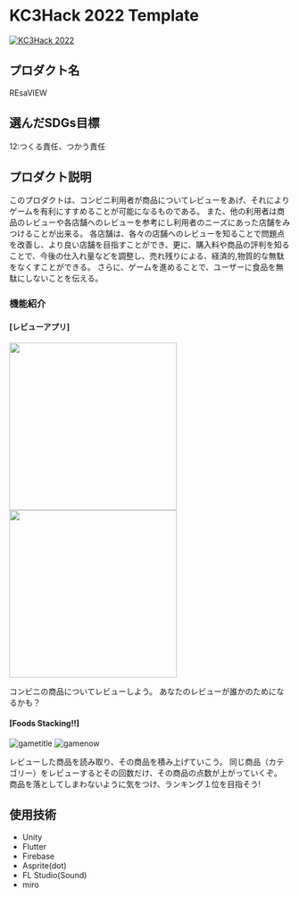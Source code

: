 # KC3Hack 2022 Template

[![KC3Hack 2022](https://kc3.me/hack/wp-content/uploads/2022/01/kc3hack2022ogp@2x.png)](https://kc3.me/hack)

## プロダクト名
REsaVIEW

## 選んだSDGs目標

12:つくる責任、つかう責任

## プロダクト説明
このプロダクトは、コンビニ利用者が商品についてレビューをあげ、それによりゲームを有利にすすめることが可能になるものである。
また、他の利用者は商品のレビューや各店舗へのレビューを参考にし利用者のニーズにあった店舗をみつけることが出来る。
各店舗は、各々の店舗へのレビューを知ることで問題点を改善し、より良い店舗を目指すことができ、更に、購入料や商品の評判を知ることで、今後の仕入れ量などを調整し、売れ残りによる、経済的,物質的な無駄をなくすことができる。
さらに、ゲームを進めることで、ユーザーに食品を無駄にしないことを伝える。

### 機能紹介

#### [レビューアプリ]
<img src="https://drive.google.com/uc?export=view&id=1MNfOlXfCKruW81nIn9ZqK3jhq1AIoEPL" width="300"><img src="https://drive.google.com/uc?export=view&id=1rKN9qIyx2hcNF8APy59_JxsJIZxks_hx" width="300">

コンビニの商品についてレビューしよう。
あなたのレビューが誰かのためになるかも？

#### [Foods Stacking!!]

![gametitle](https://drive.google.com/uc?export=view&id=1jR3X7qn-7xsc2k0pZ0nr103gDUDzjxPG)
![gamenow](https://drive.google.com/uc?export=view&id=14SNECc3eLzNIJNULtjCiM0ZaHXO2iuMS)

レビューした商品を読み取り、その商品を積み上げていこう。
同じ商品（カテゴリー）をレビューするとその回数だけ、その商品の点数が上がっていくぞ。
商品を落としてしまわないように気をつけ、ランキング１位を目指そう!

## 使用技術

- Unity
- Flutter
- Firebase
- Asprite(dot)
- FL Studio(Sound)
- miro

